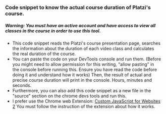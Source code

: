 ### Code snippet to know the actual course duration of Platzi's course.

##### Warning: You must have an active account and have access to view all classes in the course in order to use this tool.
- This code snippet reads the Platzi's course presentation page, searches the information about the duration of each video class and calculates the real duration of the course.
- You can paste the code on your DevTools console and run them. (Before you might need to allow permission for this writing, "allow pasting" in the console before running this. Ensure you have read the code before doing it and understand how it works)
Then, the result of actual and precise course duration will print in the console. Hours, minutes and seconds.
- Furthermore, you can also add this code snippet as a new file in the "source" section on the chrome devs tools and run this.
- I prefer use the Chrome web Extension: [Custom JavaScript for Websites 2]([https://chromewebstore.google.com/detail/custom-javascript-for-web/ddbjnfjiigjmcpcpkmhogomapikjbjdk?pli=1])
You must follow the instruction of the extension about how it works.
